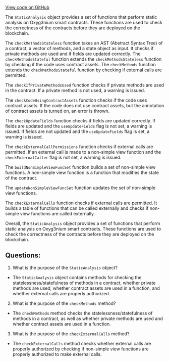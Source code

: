 [View code on GitHub](https://github.com/oxyg3nium/oxyg3nium/ralph/src/main/scala/org/oxyg3nium/ralph/StaticAnalysis.scala)

The `StaticAnalysis` object provides a set of functions that perform static analysis on Oxyg3nium smart contracts. These functions are used to check the correctness of the contracts before they are deployed on the blockchain. 

The `checkMethodsStateless` function takes an AST (Abstract Syntax Tree) of a contract, a vector of methods, and a state object as input. It checks if private methods are used and if fields are updated correctly. The `checkMethodsStateful` function extends the `checkMethodsStateless` function by checking if the code uses contract assets. The `checkMethods` function extends the `checkMethodsStateful` function by checking if external calls are permitted. 

The `checkIfPrivateMethodsUsed` function checks if private methods are used in the contract. If a private method is not used, a warning is issued. 

The `checkCodeUsingContractAssets` function checks if the code uses contract assets. If the code does not use contract assets, but the annotation of contract assets is turned on, an error is thrown. 

The `checkUpdateFields` function checks if fields are updated correctly. If fields are updated and the `useUpdateFields` flag is not set, a warning is issued. If fields are not updated and the `useUpdateFields` flag is set, a warning is issued. 

The `checkExternalCallPermissions` function checks if external calls are permitted. If an external call is made to a non-simple view function and the `checkExternalCaller` flag is not set, a warning is issued. 

The `buildNonSimpleViewFuncSet` function builds a set of non-simple view functions. A non-simple view function is a function that modifies the state of the contract. 

The `updateNonSimpleViewFuncSet` function updates the set of non-simple view functions. 

The `checkExternalCalls` function checks if external calls are permitted. It builds a table of functions that can be called externally and checks if non-simple view functions are called externally. 

Overall, the `StaticAnalysis` object provides a set of functions that perform static analysis on Oxyg3nium smart contracts. These functions are used to check the correctness of the contracts before they are deployed on the blockchain.
## Questions: 
 1. What is the purpose of the `StaticAnalysis` object?
- The `StaticAnalysis` object contains methods for checking the statelessness/statefulness of methods in a contract, whether private methods are used, whether contract assets are used in a function, and whether external calls are properly authorized.

2. What is the purpose of the `checkMethods` method?
- The `checkMethods` method checks the statelessness/statefulness of methods in a contract, as well as whether private methods are used and whether contract assets are used in a function.

3. What is the purpose of the `checkExternalCalls` method?
- The `checkExternalCalls` method checks whether external calls are properly authorized by checking if non-simple view functions are properly authorized to make external calls.